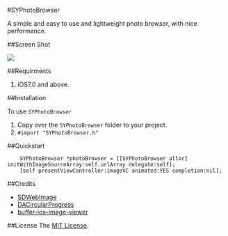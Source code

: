 #SYPhotoBrowser

A simple and easy to use and lightweight photo browser, with nice performance.

##Screen Shot

![](https://raw.githubusercontent.com/Sunnyyoung/SYPhotoBrowser/master/ScreenShot/ScreenShot.gif)

##Requirments

1. iOS7.0 and above.

##Installation

To use `SYPhotoBrowser `

1. Copy over the `SYPhotoBrowser` folder to your project.
2. `#import "SYPhotoBrowser.h"`

##Quickstart

```objc
	SYPhotoBrowser *photoBrowser = [[SYPhotoBrowser alloc] initWithImageSourceArray:self.urlArray delegate:self];
	[self presentViewController:imageVC animated:YES completion:nil];
```

##Credits

- [SDWebImage](https://github.com/rs/SDWebImage)
- [DACircularProgress](https://github.com/danielamitay/DACircularProgress)
- [buffer-ios-image-viewer](https://github.com/bufferapp/buffer-ios-image-viewer)

##License
The [MIT License](LICENSE).